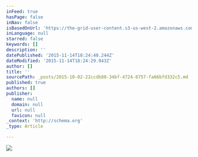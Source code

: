 ```yaml
---
inFeed: true
hasPage: false
inNav: false
isBasedOnUrl: 'https://the-grid-user-content.s3-us-west-2.amazonaws.com/4abc82a8-daa2-4d66-914b-e13df579e6de.jpg'
inLanguage: null
starred: false
keywords: []
description: ''
datePublished: '2015-11-14T18:24:40.244Z'
dateModified: '2015-11-14T18:24:29.943Z'
author: []
title: ''
sourcePath: _posts/2015-10-02-22ccdb80-34bf-4724-8757-fa66bfd332c5.md
published: true
authors: []
publisher:
  name: null
  domain: null
  url: null
  favicon: null
_context: 'http://schema.org'
_type: Article

---
```

![](https://the-grid-user-content.s3-us-west-2.amazonaws.com/4abc82a8-daa2-4d66-914b-e13df579e6de.jpg)